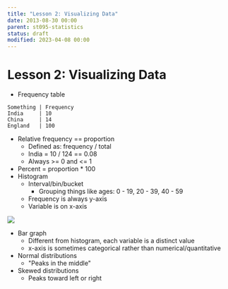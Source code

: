 ```yaml
---
title: "Lesson 2: Visualizing Data"
date: 2013-08-30 00:00
parent: st095-statistics
status: draft
modified: 2023-04-08 00:00
---
```


# Lesson 2: Visualizing Data

* Frequency table

```
Something | Frequency
India     | 10
China     | 14
England   | 100
```

* Relative frequency == proportion
    * Defined as: frequency / total
    * India = 10 / 124 == 0.08
    * Always >= 0 and <= 1
* Percent = proportion * 100
* Histogram
    * Interval/bin/bucket
        * Grouping things like ages: 0 - 19, 20 - 39, 40 - 59
    * Frequency is always y-axis
    * Variable is on x-axis

<img src="./images/histogram.png"></img>

* Bar graph
    * Different from histogram, each variable is a distinct value
    * x-axis is sometimes categorical rather than numerical/quantitative
* Normal distributions
    * "Peaks in the middle"
* Skewed distributions
    * Peaks toward left or right
